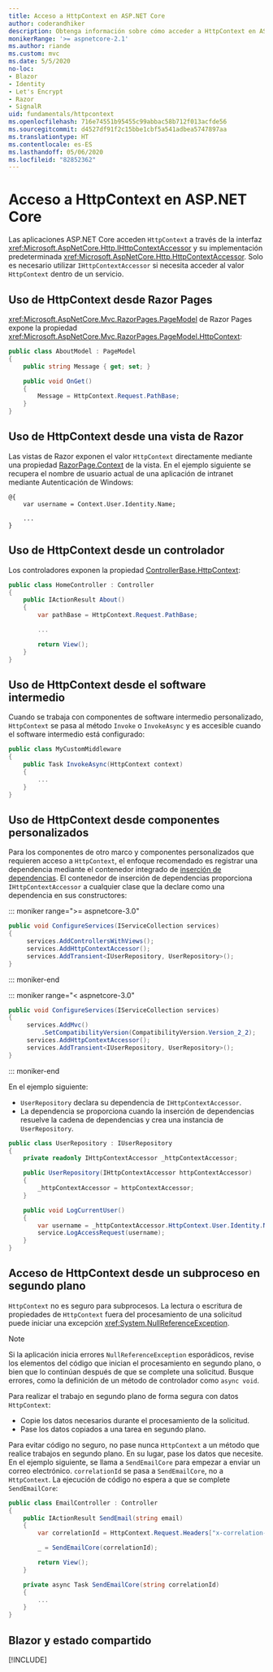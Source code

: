 ```yaml
---
title: Acceso a HttpContext en ASP.NET Core
author: coderandhiker
description: Obtenga información sobre cómo acceder a HttpContext en ASP.NET Core.
monikerRange: '>= aspnetcore-2.1'
ms.author: riande
ms.custom: mvc
ms.date: 5/5/2020
no-loc:
- Blazor
- Identity
- Let's Encrypt
- Razor
- SignalR
uid: fundamentals/httpcontext
ms.openlocfilehash: 716e74551b95455c99abbac58b712f013acfde56
ms.sourcegitcommit: d4527df91f2c15bbe1cbf5a541adbea5747897aa
ms.translationtype: HT
ms.contentlocale: es-ES
ms.lasthandoff: 05/06/2020
ms.locfileid: "82852362"
---
```

# <a name="access-httpcontext-in-aspnet-core"></a>Acceso a HttpContext en ASP.NET Core

Las aplicaciones ASP.NET Core acceden `HttpContext` a través de la interfaz <xref:Microsoft.AspNetCore.Http.IHttpContextAccessor> y su implementación predeterminada <xref:Microsoft.AspNetCore.Http.HttpContextAccessor>. Solo es necesario utilizar `IHttpContextAccessor` si necesita acceder al valor `HttpContext` dentro de un servicio.

## <a name="use-httpcontext-from-razor-pages"></a>Uso de HttpContext desde Razor Pages

<xref:Microsoft.AspNetCore.Mvc.RazorPages.PageModel> de Razor Pages expone la propiedad <xref:Microsoft.AspNetCore.Mvc.RazorPages.PageModel.HttpContext>:

```csharp
public class AboutModel : PageModel
{
    public string Message { get; set; }

    public void OnGet()
    {
        Message = HttpContext.Request.PathBase;
    }
}
```

## <a name="use-httpcontext-from-a-razor-view"></a>Uso de HttpContext desde una vista de Razor

Las vistas de Razor exponen el valor `HttpContext` directamente mediante una propiedad [RazorPage.Context](xref:Microsoft.AspNetCore.Mvc.Razor.RazorPage.Context) de la vista. En el ejemplo siguiente se recupera el nombre de usuario actual de una aplicación de intranet mediante Autenticación de Windows:

```cshtml
@{
    var username = Context.User.Identity.Name;
    
    ...
}
```

## <a name="use-httpcontext-from-a-controller"></a>Uso de HttpContext desde un controlador

Los controladores exponen la propiedad [ControllerBase.HttpContext](xref:Microsoft.AspNetCore.Mvc.ControllerBase.HttpContext):

```csharp
public class HomeController : Controller
{
    public IActionResult About()
    {
        var pathBase = HttpContext.Request.PathBase;

        ...

        return View();
    }
}
```

## <a name="use-httpcontext-from-middleware"></a>Uso de HttpContext desde el software intermedio

Cuando se trabaja con componentes de software intermedio personalizado, `HttpContext` se pasa al método `Invoke` o `InvokeAsync` y es accesible cuando el software intermedio está configurado:

```csharp
public class MyCustomMiddleware
{
    public Task InvokeAsync(HttpContext context)
    {
        ...
    }
}
```

## <a name="use-httpcontext-from-custom-components"></a>Uso de HttpContext desde componentes personalizados

Para los componentes de otro marco y componentes personalizados que requieren acceso a `HttpContext`, el enfoque recomendado es registrar una dependencia mediante el contenedor integrado de [inserción de dependencias](xref:fundamentals/dependency-injection). El contenedor de inserción de dependencias proporciona `IHttpContextAccessor` a cualquier clase que la declare como una dependencia en sus constructores:

::: moniker range=">= aspnetcore-3.0"

```csharp
public void ConfigureServices(IServiceCollection services)
{
     services.AddControllersWithViews();
     services.AddHttpContextAccessor();
     services.AddTransient<IUserRepository, UserRepository>();
}
```

::: moniker-end

::: moniker range="< aspnetcore-3.0"

```csharp
public void ConfigureServices(IServiceCollection services)
{
     services.AddMvc()
         .SetCompatibilityVersion(CompatibilityVersion.Version_2_2);
     services.AddHttpContextAccessor();
     services.AddTransient<IUserRepository, UserRepository>();
}
```

::: moniker-end

En el ejemplo siguiente:

* `UserRepository` declara su dependencia de `IHttpContextAccessor`.
* La dependencia se proporciona cuando la inserción de dependencias resuelve la cadena de dependencias y crea una instancia de `UserRepository`.

```csharp
public class UserRepository : IUserRepository
{
    private readonly IHttpContextAccessor _httpContextAccessor;

    public UserRepository(IHttpContextAccessor httpContextAccessor)
    {
        _httpContextAccessor = httpContextAccessor;
    }

    public void LogCurrentUser()
    {
        var username = _httpContextAccessor.HttpContext.User.Identity.Name;
        service.LogAccessRequest(username);
    }
}
```

## <a name="httpcontext-access-from-a-background-thread"></a>Acceso de HttpContext desde un subproceso en segundo plano

`HttpContext` no es seguro para subprocesos. La lectura o escritura de propiedades de `HttpContext` fuera del procesamiento de una solicitud puede iniciar una excepción <xref:System.NullReferenceException>.

> [!NOTE]
> Si la aplicación inicia errores `NullReferenceException` esporádicos, revise los elementos del código que inician el procesamiento en segundo plano, o bien que lo continúan después de que se complete una solicitud. Busque errores, como la definición de un método de controlador como `async void`.

Para realizar el trabajo en segundo plano de forma segura con datos `HttpContext`:

* Copie los datos necesarios durante el procesamiento de la solicitud.
* Pase los datos copiados a una tarea en segundo plano.

Para evitar código no seguro, no pase nunca `HttpContext` a un método que realice trabajos en segundo plano. En su lugar, pase los datos que necesite. En el ejemplo siguiente, se llama a `SendEmailCore` para empezar a enviar un correo electrónico. `correlationId` se pasa a `SendEmailCore`, no a `HttpContext`. La ejecución de código no espera a que se complete `SendEmailCore`:

```csharp
public class EmailController : Controller
{
    public IActionResult SendEmail(string email)
    {
        var correlationId = HttpContext.Request.Headers["x-correlation-id"].ToString();

        _ = SendEmailCore(correlationId);

        return View();
    }

    private async Task SendEmailCore(string correlationId)
    {
        ...
    }
}
```

## <a name="blazor-and-shared-state"></a>Blazor y estado compartido

[!INCLUDE[](~/includes/blazor-security/blazor-shared-state.md)]
